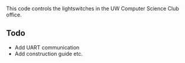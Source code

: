 This code controls the lightswitches in the UW Computer Science Club office.

Todo
-----
- Add UART communication
- Add construction guide etc.
